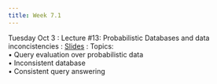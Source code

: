 ```yaml
---
title: Week 7.1
---
```


Tuesday Oct 3
: Lecture #13: Probabilistic Databases and data inconcistencies
  : [Slides](https://docs.google.com/presentation/d/1TSAO587XK2ODuEG2vNzURx_UAvUlGxAC/edit?usp=sharing&ouid=107445138954532774881&rtpof=true&sd=true)
: Topics: <br> &#x2022; Query evaluation over probabilistic data <br> &#x2022;  Inconsistent database <br> &#x2022; Consistent query answering
